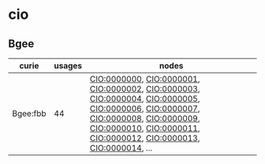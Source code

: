 # cio

## Bgee

| curie    |   usages | nodes                                                                                                                                                                                                                                                                                                                                                                                                                                                                                                                                                                                                                                                                                                                                                                                            |
|----------|----------|--------------------------------------------------------------------------------------------------------------------------------------------------------------------------------------------------------------------------------------------------------------------------------------------------------------------------------------------------------------------------------------------------------------------------------------------------------------------------------------------------------------------------------------------------------------------------------------------------------------------------------------------------------------------------------------------------------------------------------------------------------------------------------------------------|
| Bgee:fbb |       44 | [CIO:0000000](https://bioregistry.io/CIO:0000000), [CIO:0000001](https://bioregistry.io/CIO:0000001), [CIO:0000002](https://bioregistry.io/CIO:0000002), [CIO:0000003](https://bioregistry.io/CIO:0000003), [CIO:0000004](https://bioregistry.io/CIO:0000004), [CIO:0000005](https://bioregistry.io/CIO:0000005), [CIO:0000006](https://bioregistry.io/CIO:0000006), [CIO:0000007](https://bioregistry.io/CIO:0000007), [CIO:0000008](https://bioregistry.io/CIO:0000008), [CIO:0000009](https://bioregistry.io/CIO:0000009), [CIO:0000010](https://bioregistry.io/CIO:0000010), [CIO:0000011](https://bioregistry.io/CIO:0000011), [CIO:0000012](https://bioregistry.io/CIO:0000012), [CIO:0000013](https://bioregistry.io/CIO:0000013), [CIO:0000014](https://bioregistry.io/CIO:0000014), ... |

